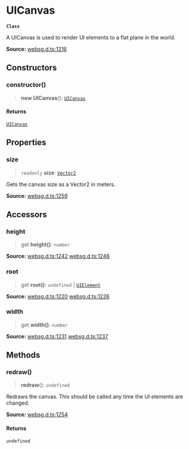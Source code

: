 # UICanvas

**`Class`**

A UICanvas is used to render UI elements to a flat plane in the world.

**Source:** [websg.d.ts:1216](https://github.com/thirdroom/thirdroom/blob/4c397b03/packages/websg-types/types/websg.d.ts#L1216)

## Constructors

### constructor()

> **new UICanvas**(): [`UICanvas`](class.UICanvas.md)

#### Returns

[`UICanvas`](class.UICanvas.md)

## Properties

### size

> `readonly` **size**: [`Vector2`](class.Vector2.md)

Gets the canvas size as a Vector2 in meters.

**Source:** [websg.d.ts:1259](https://github.com/thirdroom/thirdroom/blob/4c397b03/packages/websg-types/types/websg.d.ts#L1259)

## Accessors

### height

> get **height()**: `number`

**Source:** [websg.d.ts:1242](https://github.com/thirdroom/thirdroom/blob/4c397b03/packages/websg-types/types/websg.d.ts#L1242) [websg.d.ts:1248](https://github.com/thirdroom/thirdroom/blob/4c397b03/packages/websg-types/types/websg.d.ts#L1248)

### root

> get **root()**: `undefined` \| [`UIElement`](class.UIElement.md)

**Source:** [websg.d.ts:1220](https://github.com/thirdroom/thirdroom/blob/4c397b03/packages/websg-types/types/websg.d.ts#L1220) [websg.d.ts:1226](https://github.com/thirdroom/thirdroom/blob/4c397b03/packages/websg-types/types/websg.d.ts#L1226)

### width

> get **width()**: `number`

**Source:** [websg.d.ts:1231](https://github.com/thirdroom/thirdroom/blob/4c397b03/packages/websg-types/types/websg.d.ts#L1231) [websg.d.ts:1237](https://github.com/thirdroom/thirdroom/blob/4c397b03/packages/websg-types/types/websg.d.ts#L1237)

## Methods

### redraw()

> **redraw**(): `undefined`

Redraws the canvas.
This should be called any time the UI elements are changed.

**Source:** [websg.d.ts:1254](https://github.com/thirdroom/thirdroom/blob/4c397b03/packages/websg-types/types/websg.d.ts#L1254)

#### Returns

`undefined`
